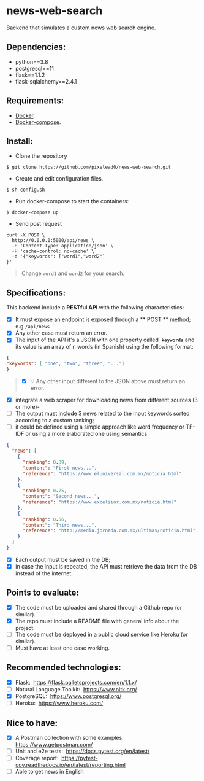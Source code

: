 # news-web-search
Backend that simulates a custom news web search engine.

## Dependencies:
- python==3.8
- postgresql==11
- flask==1.1.2
- flask-sqlalchemy==2.4.1

## Requirements:

* [Docker](https://docs.docker.com/engine/installation/).
* [Docker-compose](https://docs.docker.com/compose/install).

## Install:
* Clone the repository
```shell
$ git clone https://github.com/pixelead0/news-web-search.git
```
* Create and edit configuration files.
```shell
$ sh config.sh
```

* Run docker-compose to start the containers:
```shell
$ docker-compose up
```

* Send post request
```shell
curl -X POST \
  http://0.0.0.0:5000/api/news \
  -H 'Content-Type: application/json' \
  -H 'cache-control: no-cache' \
  -d '{"keywords": ["word1","word2"]
}'
```
> Change `word1` and `word2` for your search.


## Specifications:
This backend include a **RESTful API** with the following characteristics:

 - [X] It must expose an endpoint is exposed through a ** POST ** method;  e.g `/api/news`
 - [X] Any other case must return an error.
 - [X] The input of the API it's a JSON with one property called ​ **`keywords`** and its value is an array of n words (in Spanish) using the following format:

```json
{
"keywords": [ "one", "two", "three", "..."]
}
```
> - [X]  :bulb: Any other input different to the JSON above must return an error.

- [X] integrate a web scraper for downloading news from different sources (3 or more)-
- [ ] The output must include 3 news related to the input keywords sorted according to a custom ranking;
- [ ] it could be defined using a simple approach like word frequency or TF-IDF or using a more elaborated one using semantics

```json
{
  "news": [
    {
      "ranking": 0.89,
      "content": "First news...",
      "reference": "https://www.eluniversal.com.mx/noticia.html"
    },
    {
      "ranking": 0.75,
      "content": "Second news...",
      "reference": "https://www.excelsior.com.mx/noticia.html"
    },
    {
      "ranking": 0.56,
      "content": "Third news...",
      "reference": "http://media.jornada.com.mx/ultimas/noticia.html"
    }
  ]
}
```
- [X] Each output must be saved in the DB;
- [X] in case the input is repeated, the API must retrieve the data from the DB instead of the internet.

## Points to evaluate:
- [X] The code must be uploaded and shared through a Github repo (or similar).
- [X] The repo must include a README file with general info about the project.
- [ ] The code must be deployed in a public cloud service like Heroku (or similar).
- [ ] Must have at least one case working.

## Recommended technologies:
- [X] Flask: ​ https://flask.palletsprojects.com/en/1.1.x/
- [ ] Natural Language Toolkit: ​ https://www.nltk.org/
- [X] PostgreSQL: ​ https://www.postgresql.org/
- [ ] Heroku: ​ https://www.heroku.com/

## Nice to have:
- [X] A Postman collection with some examples: ​ https://www.getpostman.com/
- [ ] Unit and e2e tests: ​ https://docs.pytest.org/en/latest/
- [ ] Coverage report: ​ https://pytest-cov.readthedocs.io/en/latest/reporting.html
- [ ] Able to get news in English
